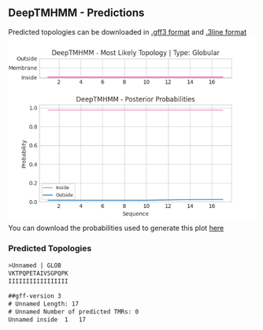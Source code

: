 ## DeepTMHMM - Predictions
Predicted topologies can be downloaded in [.gff3 format](TMRs.gff3) and [.3line format](predicted_topologies.3line)
![picture](plot.png)
You can download the probabilities used to generate this plot [here](Unnamed_probs.csv)
### Predicted Topologies
```
>Unnamed | GLOB
VKTPQPETAIVSGPQPK
IIIIIIIIIIIIIIIII

```


```
##gff-version 3
# Unnamed Length: 17
# Unnamed Number of predicted TMRs: 0
Unnamed	inside	1	17				

```
